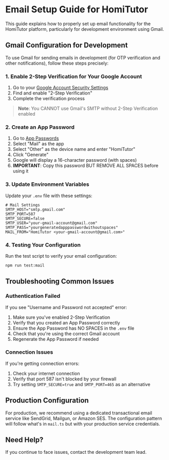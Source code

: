 # Email Setup Guide for HomiTutor

This guide explains how to properly set up email functionality for the HomiTutor platform, particularly for development environment using Gmail.

## Gmail Configuration for Development

To use Gmail for sending emails in development (for OTP verification and other notifications), follow these steps precisely:

### 1. Enable 2-Step Verification for Your Google Account

1. Go to your [Google Account Security Settings](https://myaccount.google.com/security)
2. Find and enable "2-Step Verification"
3. Complete the verification process

> **Note**: You CANNOT use Gmail's SMTP without 2-Step Verification enabled

### 2. Create an App Password

1. Go to [App Passwords](https://myaccount.google.com/apppasswords)
2. Select "Mail" as the app
3. Select "Other" as the device name and enter "HomiTutor"
4. Click "Generate"
5. Google will display a 16-character password (with spaces)
6. **IMPORTANT**: Copy this password BUT REMOVE ALL SPACES before using it

### 3. Update Environment Variables

Update your `.env` file with these settings:

```
# Mail Settings
SMTP_HOST="smtp.gmail.com"
SMTP_PORT=587
SMTP_SECURE=false
SMTP_USER="your-gmail-account@gmail.com"
SMTP_PASS="yourgeneratedapppasswordwithoutspaces"
MAIL_FROM="HomiTutor <your-gmail-account@gmail.com>"
```

### 4. Testing Your Configuration

Run the test script to verify your email configuration:

```bash
npm run test:mail
```

## Troubleshooting Common Issues

### Authentication Failed

If you see "Username and Password not accepted" error:

1. Make sure you've enabled 2-Step Verification
2. Verify that you created an App Password correctly
3. Ensure the App Password has NO SPACES in the `.env` file
4. Check that you're using the correct Gmail account
5. Regenerate the App Password if needed

### Connection Issues

If you're getting connection errors:

1. Check your internet connection
2. Verify that port 587 isn't blocked by your firewall
3. Try setting `SMTP_SECURE=true` and `SMTP_PORT=465` as an alternative

## Production Configuration

For production, we recommend using a dedicated transactional email service like SendGrid, Mailgun, or Amazon SES. The configuration pattern will follow what's in `mail.ts` but with your production service credentials.

## Need Help?

If you continue to face issues, contact the development team lead.
